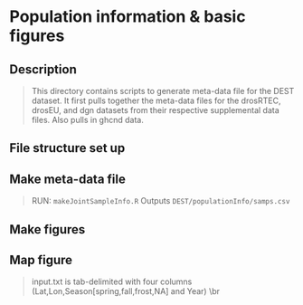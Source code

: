 # Population information & basic figures

## Description
>  This directory contains scripts to generate meta-data file for the DEST dataset. It first pulls together the meta-data files for the drosRTEC, drosEU, and dgn datasets from their respective supplemental data files. Also pulls in ghcnd data.

## File structure set up

## Make meta-data file ###
  > RUN: `makeJointSampleInfo.R`
  > Outputs `DEST/populationInfo/samps.csv`

## Make figures
  ## Map figure
  > input.txt is tab-delimited with four columns (Lat,Lon,Season[spring,fall,frost,NA] and Year) \br
